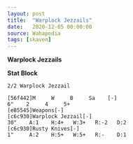 ```yaml
---
layout: post
title:  "Warplock Jezzails"
date:   2020-12-05 00:00:00
source: Wahapedia
tags: [skaven]
---
```


**Warplock Jezzails**

**Stat Block**
```
2/2 Warplock Jezzail
```

```
[56f442]M     W     B     Sa    [-]
6"    2     4     5+    
[e85545]Weapons[-]
[c6c930]Warplock Jezzail[-]
30"    A:1    H:4+   W:3+   R:-2   D:2   
[c6c930]Rusty Knives[-]
1"     A:2    H:5+   W:5+   R:-    D:1   
```
    